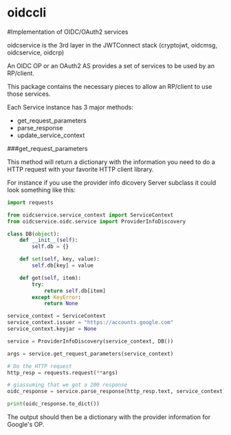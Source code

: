 # oidccli
#Implementation of OIDC/OAuth2 services

oidcservice is the 3rd layer in the
JWTConnect stack (cryptojwt, oidcmsg, oidcservice, oidcrp)

An OIDC OP or an OAuth2 AS provides a set of services to be used by an
RP/client.

This package contains the necessary pieces to allow an RP/client to use those
services.

Each Service instance has 3 major methods:

  * get_request_parameters
  * parse_response
  * update_service_context

###get_request_parameters

This method will return a dictionary with the information you need to
do a HTTP request with your favorite HTTP client library.

For instance if you use the provider info dicovery Server subclass it could
look something like this:

```python
import requests

from oidcservice.service_context import ServiceContext
from oidcservice.oidc.service import ProviderInfoDiscovery

class DB(object):
    def __init__(self):
        self.db = {}

    def set(self, key, value):
        self.db[key] = value

    def get(self, item):
        try:
            return self.db[item]
        except KeyError:
            return None

service_context = ServiceContext
service_context.issuer = "https://accounts.google.com"
service_context.keyjar = None

service = ProviderInfoDiscovery(service_context, DB())

args = service.get_request_parameters(service_context)

# Do the HTTP request
http_resp = requests.request(**args)

# giassuming that we got a 200 response
oidc_response = service.parse_response(http_resp.text, service_context)

print(oidc_response.to_dict())
```

The output should then be a dictionary with the provider information for
Google's OP.